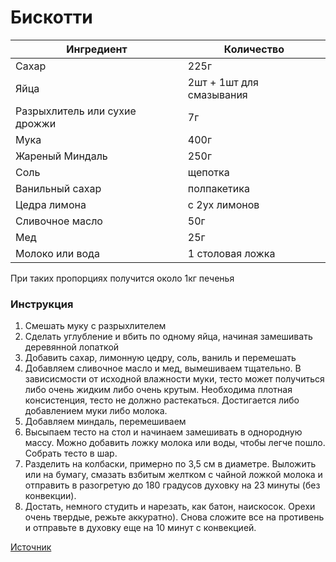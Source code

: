 # Бискотти

| Ингредиент                    | Количество               |
| ----------------------------- | ------------------------ |
| Сахар                         | 225г                     |
| Яйца                          | 2шт + 1шт для смазывания |
| Разрыхлитель или сухие дрожжи | 7г                       |
| Мука                          | 400г                     |
| Жареный Миндаль               | 250г                     |
| Соль                          | щепотка                  |
| Ванильный сахар               | полпакетика              |
| Цедра лимона                  | с 2ух лимонов            |
| Сливочное масло               | 50г                      |
| Мед                           | 25г                      |
| Молоко или вода               | 1 столовая ложка         |

При таких пропорциях получится около 1кг печенья

### Инструкция

1. Смешать муку с разрыхлителем
2. Сделать углубление и вбить по одному яйца, начиная замешивать деревянной лопаткой
3. Добавить сахар, лимонную цедру, соль, ваниль и перемешать
4. Добавляем сливочное масло и мед, вымешиваем тщательно. В зависисмости от исходной влажности муки, тесто может получиться либо очень жидким либо очень крутым. Необходима плотная консистенция, тесто не должно растекаться. Достигается либо добавлением муки либо молока.
5. Добавляем миндаль, перемешиваем
6. Высыпаем тесто на стол и начинаем замешивать в однородную массу. Можно добавить ложку молока или воды, чтобы легче пошло. Собрать тесто в шар. 
7. Разделить на колбаски, примерно по 3,5 см в диаметре. Выложить или на бумагу, смазать взбитым желтком с чайной ложкой молока и отправить в разогретую до 180 градусов духовку на 23 минуты (без конвекции).
8. Достать, немного студить и нарезать, как батон, наискосок. Орехи очень твердые, режьте аккуратно). Снова сложите все на противень и отправьте в духовку еще на 10 минут с конвекцией.

[Источник](https://www.edimdoma.ru/retsepty/48918-kantuchchi)


